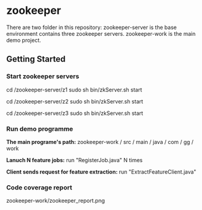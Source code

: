 zookeeper
=========
There are two folder in this repository:
zookeeper-server is the base environment contains three zookeeper servers.
zookeeper-work is the main demo project.

## Getting Started
### Start zookeeper servers
cd /zookeeper-server/z1
sudo sh bin/zkServer.sh start

cd /zookeeper-server/z2
sudo sh bin/zkServer.sh start

cd /zookeeper-server/z3
sudo sh bin/zkServer.sh start


### Run demo programme
**The main programe's path:**  zookeeper-work / src / main / java / com / gg / work

**Lanuch N feature jobs:**
run "RegisterJob.java" N times

**Client sends request for feature extraction:**
run "ExtractFeatureClient.java"


### Code coverage report
zookeeper-work/zookeeper_report.png

